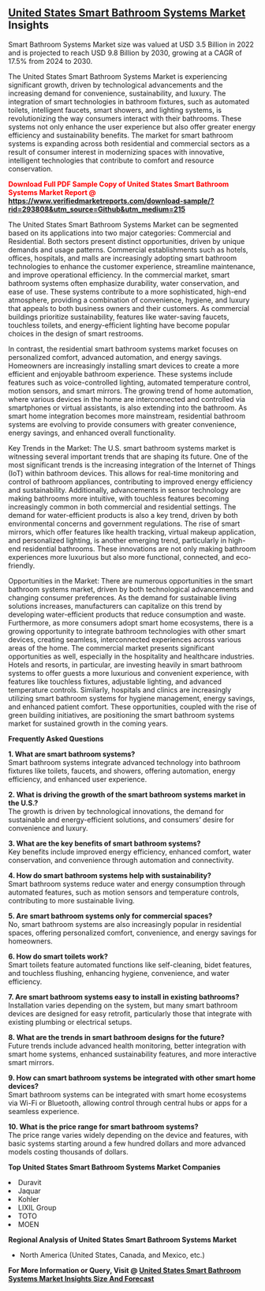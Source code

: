 <h2><a href="https://www.verifiedmarketreports.com/download-sample/?rid=293808&amp;utm_source=Github&amp;utm_medium=215" target="_blank">United States Smart Bathroom Systems Market</a> Insights</h2><p>Smart Bathroom Systems Market size was valued at USD 3.5 Billion in 2022 and is projected to reach USD 9.8 Billion by 2030, growing at a CAGR of 17.5% from 2024 to 2030.</p><p> <p>The United States Smart Bathroom Systems Market is experiencing significant growth, driven by technological advancements and the increasing demand for convenience, sustainability, and luxury. The integration of smart technologies in bathroom fixtures, such as automated toilets, intelligent faucets, smart showers, and lighting systems, is revolutionizing the way consumers interact with their bathrooms. These systems not only enhance the user experience but also offer greater energy efficiency and sustainability benefits. The market for smart bathroom systems is expanding across both residential and commercial sectors as a result of consumer interest in modernizing spaces with innovative, intelligent technologies that contribute to comfort and resource conservation.</p> <p><strong><p><span class=""><span style="color: #ff0000;"><strong>Download Full PDF Sample Copy of United States Smart Bathroom Systems Market Report</strong> @ </span><a href="https://www.verifiedmarketreports.com/download-sample/?rid=293808&amp;utm_source=Github&amp;utm_medium=215" target="_blank">https://www.verifiedmarketreports.com/download-sample/?rid=293808&amp;utm_source=Github&amp;utm_medium=215</a></span></p></strong></p> <p>The United States Smart Bathroom Systems Market can be segmented based on its applications into two major categories: Commercial and Residential. Both sectors present distinct opportunities, driven by unique demands and usage patterns. Commercial establishments such as hotels, offices, hospitals, and malls are increasingly adopting smart bathroom technologies to enhance the customer experience, streamline maintenance, and improve operational efficiency. In the commercial market, smart bathroom systems often emphasize durability, water conservation, and ease of use. These systems contribute to a more sophisticated, high-end atmosphere, providing a combination of convenience, hygiene, and luxury that appeals to both business owners and their customers. As commercial buildings prioritize sustainability, features like water-saving faucets, touchless toilets, and energy-efficient lighting have become popular choices in the design of smart restrooms.</p> <p>In contrast, the residential smart bathroom systems market focuses on personalized comfort, advanced automation, and energy savings. Homeowners are increasingly installing smart devices to create a more efficient and enjoyable bathroom experience. These systems include features such as voice-controlled lighting, automated temperature control, motion sensors, and smart mirrors. The growing trend of home automation, where various devices in the home are interconnected and controlled via smartphones or virtual assistants, is also extending into the bathroom. As smart home integration becomes more mainstream, residential bathroom systems are evolving to provide consumers with greater convenience, energy savings, and enhanced overall functionality.</p> <p>Key Trends in the Market: The U.S. smart bathroom systems market is witnessing several important trends that are shaping its future. One of the most significant trends is the increasing integration of the Internet of Things (IoT) within bathroom devices. This allows for real-time monitoring and control of bathroom appliances, contributing to improved energy efficiency and sustainability. Additionally, advancements in sensor technology are making bathrooms more intuitive, with touchless features becoming increasingly common in both commercial and residential settings. The demand for water-efficient products is also a key trend, driven by both environmental concerns and government regulations. The rise of smart mirrors, which offer features like health tracking, virtual makeup application, and personalized lighting, is another emerging trend, particularly in high-end residential bathrooms. These innovations are not only making bathroom experiences more luxurious but also more functional, connected, and eco-friendly.</p> <p>Opportunities in the Market: There are numerous opportunities in the smart bathroom systems market, driven by both technological advancements and changing consumer preferences. As the demand for sustainable living solutions increases, manufacturers can capitalize on this trend by developing water-efficient products that reduce consumption and waste. Furthermore, as more consumers adopt smart home ecosystems, there is a growing opportunity to integrate bathroom technologies with other smart devices, creating seamless, interconnected experiences across various areas of the home. The commercial market presents significant opportunities as well, especially in the hospitality and healthcare industries. Hotels and resorts, in particular, are investing heavily in smart bathroom systems to offer guests a more luxurious and convenient experience, with features like touchless fixtures, adjustable lighting, and advanced temperature controls. Similarly, hospitals and clinics are increasingly utilizing smart bathroom systems for hygiene management, energy savings, and enhanced patient comfort. These opportunities, coupled with the rise of green building initiatives, are positioning the smart bathroom systems market for sustained growth in the coming years.</p> <p><strong>Frequently Asked Questions</strong></p> <p><strong>1. What are smart bathroom systems?</strong><br>Smart bathroom systems integrate advanced technology into bathroom fixtures like toilets, faucets, and showers, offering automation, energy efficiency, and enhanced user experience.</p> <p><strong>2. What is driving the growth of the smart bathroom systems market in the U.S.?</strong><br>The growth is driven by technological innovations, the demand for sustainable and energy-efficient solutions, and consumers’ desire for convenience and luxury.</p> <p><strong>3. What are the key benefits of smart bathroom systems?</strong><br>Key benefits include improved energy efficiency, enhanced comfort, water conservation, and convenience through automation and connectivity.</p> <p><strong>4. How do smart bathroom systems help with sustainability?</strong><br>Smart bathroom systems reduce water and energy consumption through automated features, such as motion sensors and temperature controls, contributing to more sustainable living.</p> <p><strong>5. Are smart bathroom systems only for commercial spaces?</strong><br>No, smart bathroom systems are also increasingly popular in residential spaces, offering personalized comfort, convenience, and energy savings for homeowners.</p> <p><strong>6. How do smart toilets work?</strong><br>Smart toilets feature automated functions like self-cleaning, bidet features, and touchless flushing, enhancing hygiene, convenience, and water efficiency.</p> <p><strong>7. Are smart bathroom systems easy to install in existing bathrooms?</strong><br>Installation varies depending on the system, but many smart bathroom devices are designed for easy retrofit, particularly those that integrate with existing plumbing or electrical setups.</p> <p><strong>8. What are the trends in smart bathroom designs for the future?</strong><br>Future trends include advanced health monitoring, better integration with smart home systems, enhanced sustainability features, and more interactive smart mirrors.</p> <p><strong>9. How can smart bathroom systems be integrated with other smart home devices?</strong><br>Smart bathroom systems can be integrated with smart home ecosystems via Wi-Fi or Bluetooth, allowing control through central hubs or apps for a seamless experience.</p> <p><strong>10. What is the price range for smart bathroom systems?</strong><br>The price range varies widely depending on the device and features, with basic systems starting around a few hundred dollars and more advanced models costing thousands of dollars.</p> </p><p><strong>Top United States Smart Bathroom Systems Market Companies</strong></p><div data-test-id=""><p><li>Duravit</li><li> Jaquar</li><li> Kohler</li><li> LIXIL Group</li><li> TOTO</li><li> MOEN</li></p><div><strong>Regional Analysis of&nbsp;United States Smart Bathroom Systems Market</strong></div><ul><li dir="ltr"><p dir="ltr">North America&nbsp;(United States, Canada, and Mexico, etc.)</p></li></ul><p><strong>For More Information or Query, Visit @&nbsp;</strong><strong><a href="https://www.verifiedmarketreports.com/product/smart-bathroom-systems-market/?utm_source=Github&amp;utm_medium=215" target="_blank">United States Smart Bathroom Systems Market Insights Size And Forecast</a></strong></p></div>
